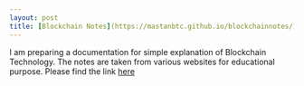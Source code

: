 ```yaml
---
layout: post
title: [Blockchain Notes](https://mastanbtc.github.io/blockchainnotes/)
---
```


I am preparing a documentation for simple explanation of Blockchain Technology. The notes are taken from various websites for educational purpose. Please find the link [here](https://mastanbtc.github.io/blockchainnotes/)

